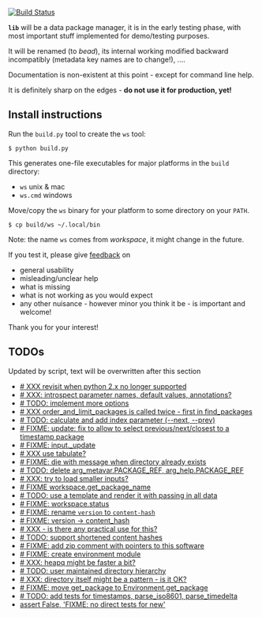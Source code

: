 [![Build Status](https://travis-ci.org/e3krisztian/lib.svg?branch=master)](https://travis-ci.org/e3krisztian/lib)

**`lib`** will be a data package manager, it is in the early testing phase, with most important stuff implemented for demo/testing purposes.

It will be renamed (to *bead*), its internal working modified backward incompatibly (metadata key names are to change!), ....

Documentation is non-existent at this point - except for command line help.

It is definitely sharp on the edges - **do not use it for production, yet!**


## Install instructions

Run the `build.py` tool to create the `ws` tool:

```
$ python build.py
```

This generates one-file executables for major platforms in the `build` directory:
- `ws` unix & mac
- `ws.cmd` windows

Move/copy the `ws` binary for your platform to some directory on your `PATH`.

```
$ cp build/ws ~/.local/bin
```

Note: the name `ws` comes from *workspace*, it might change in the future.

If you test it, please give [feedback](../../issues) on
- general usability
- misleading/unclear help
- what is missing
- what is not working as you would expect
- any other nuisance - however minor you think it be - is important and welcome!

Thank you for your interest!


## TODOs

Updated by script, text will be overwritten after this section

- [# XXX revisit when python 2.x no longer supported](https://github.com/e3krisztian/lib/blob/master/lib/commands/cmdparse.py#L84)
- [# XXX: introspect parameter names, default values, annotations?](https://github.com/e3krisztian/lib/blob/master/lib/commands/cmdparse.py#L119)
- [# TODO: implement more options](https://github.com/e3krisztian/lib/blob/master/lib/commands/common.py#L82)
- [# XXX order_and_limit_packages is called twice - first in find_packages](https://github.com/e3krisztian/lib/blob/master/lib/commands/common.py#L140)
- [# TODO: calculate and add index parameter (--next, --prev)](https://github.com/e3krisztian/lib/blob/master/lib/commands/common.py#L160)
- [# FIXME: update: fix to allow to select previous/next/closest to a timestamp package](https://github.com/e3krisztian/lib/blob/master/lib/commands/input.py#L126)
- [# FIXME: input._update](https://github.com/e3krisztian/lib/blob/master/lib/commands/input.py#L137)
- [# XXX use tabulate?](https://github.com/e3krisztian/lib/blob/master/lib/commands/repo.py#L53)
- [# FIXME: die with message when directory already exists](https://github.com/e3krisztian/lib/blob/master/lib/commands/workspace.py#L49)
- [# TODO: delete arg_metavar.PACKAGE_REF, arg_help.PACKAGE_REF](https://github.com/e3krisztian/lib/blob/master/lib/commands/workspace.py#L118)
- [# XXX: try to load smaller inputs?](https://github.com/e3krisztian/lib/blob/master/lib/commands/workspace.py#L146)
- [# FIXME workspace.get_package_name](https://github.com/e3krisztian/lib/blob/master/lib/commands/workspace.py#L167)
- [# TODO: use a template and render it with passing in all data](https://github.com/e3krisztian/lib/blob/master/lib/commands/workspace.py#L262)
- [# FIXME: workspace.status](https://github.com/e3krisztian/lib/blob/master/lib/commands/workspace.py#L266)
- [# FIXME: rename `version` to `content-hash`](https://github.com/e3krisztian/lib/blob/master/lib/pkg/meta.py#L41)
- [# FIXME: version -> content_hash](https://github.com/e3krisztian/lib/blob/master/lib/pkg/package.py#L13)
- [# XXX - is there any practical use for this?](https://github.com/e3krisztian/lib/blob/master/lib/pkg/spec.py#L12)
- [# TODO: support shortened content hashes](https://github.com/e3krisztian/lib/blob/master/lib/pkg/spec.py#L21)
- [# FIXME: add zip comment with pointers to this software](https://github.com/e3krisztian/lib/blob/master/lib/pkg/workspace.py#L187)
- [# FIXME: create environment module](https://github.com/e3krisztian/lib/blob/master/lib/repos.py#L23)
- [# XXX: heapq might be faster a bit?](https://github.com/e3krisztian/lib/blob/master/lib/repos.py#L107)
- [# TODO: user maintained directory hierarchy](https://github.com/e3krisztian/lib/blob/master/lib/repos.py#L121)
- [# XXX: directory itself might be a pattern - is it OK?](https://github.com/e3krisztian/lib/blob/master/lib/repos.py#L157)
- [# FIXME: move get_package to Environment.get_package](https://github.com/e3krisztian/lib/blob/master/lib/repos.py#L218)
- [# TODO: add tests for timestamps, parse_iso8601, parse_timedelta](https://github.com/e3krisztian/lib/blob/master/lib/tech/timestamp.py#L232)
- [assert False, 'FIXME: no direct tests for new'](https://github.com/e3krisztian/lib/blob/master/lib/test_cli/test_new_command.py#L13)
